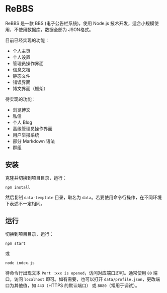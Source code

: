 # ReBBS

ReBBS 是一款 BBS (电子公告栏系统)，使用 Node.js 技术开发，适合小规模使用，不使用数据库，数据全部为 JSON格式。

目前已经实现的功能：

- 个人主页
- 个人设置
- 管理员操作界面
- 信息文档
- 静态文件
- 错误界面
- 博文界面（框架）

待实现的功能：

- 浏览博文
- 私信
- 个人 Blog
- 高级管理员操作界面
- 用户举报系统
- 部分 Markdown 语法
- 群组

## 安装

克隆并切换到项目目录，运行：

```shell
npm install
```

然后复制 `data-template` 目录，取名为 `data`。若要使用命令行操作，在不同环境下表述不一定相同。

## 运行

切换到项目目录，运行：

```shell
npm start
```

或

```shell
node index.js
```

待命令行出现文本 `Port :xxx is opened`，访问对应端口即可。通常使用 `80` 端口，访问 `localhost` 即可。如有需要，也可以打开 `data/profile.json`，更改端口为其他值，如 `443`（HTTPS 的默认端口） 或 `8080`（常用于调试）。
